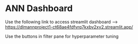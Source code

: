 # ANN Dashboard

Use the following link to access streamlit dashboard --> https://dlmannproject1-ct68ae4fdfvrq7kxbv2xy2.streamlit.app/

Use the buttons in filter pane for hyperparameter tuning
